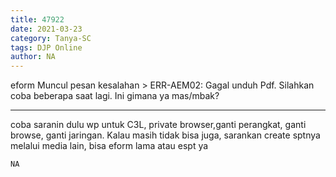 ```yaml
---
title: 47922
date: 2021-03-23
category: Tanya-SC
tags: DJP Online
author: NA
---
```


eform Muncul pesan kesalahan > ERR-AEM02: Gagal unduh Pdf. Silahkan coba beberapa saat lagi. Ini gimana ya mas/mbak?

---

coba saranin dulu wp untuk C3L, private browser,ganti perangkat, ganti browse, ganti jaringan. Kalau masih tidak bisa juga, sarankan create sptnya melalui media lain, bisa eform lama atau espt ya

`NA`
